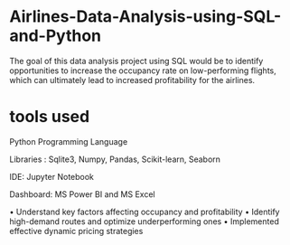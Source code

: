 # Airlines-Data-Analysis-using-SQL-and-Python
The goal of this data analysis project using SQL would be to identify opportunities to increase the occupancy rate on low-performing flights, which can ultimately lead to increased profitability for the airlines.

# tools used
Python Programming Language

Libraries : Sqlite3, Numpy, Pandas, Scikit-learn, Seaborn

IDE: Jupyter Notebook

Dashboard: MS Power BI and MS Excel

• Understand key factors affecting occupancy and profitability
• Identify high-demand routes and optimize underperforming ones
• Implemented effective dynamic pricing strategies
